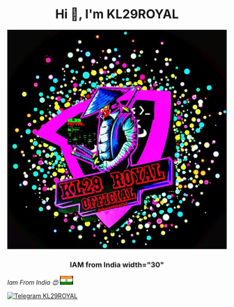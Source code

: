 <h1 align="center">Hi 👋, I'm KL29ROYAL</h1>

![onnanoko](https://github.com/shareefshaji/LIST/blob/main/404.png)

<h3 align="center">IAM from India width="30"</h3>
<p><em> Iam From India 😍 <img src="https://github.com/shareefshaji/LIST/blob/main/Indian-flag.gif" width="30"><br>
</em></p>

[![Telegram KL29ROYAL](https://img.shields.io/badge/Telegram-KL29ROYAL-green)](https://t.me/shareefshaji786)











